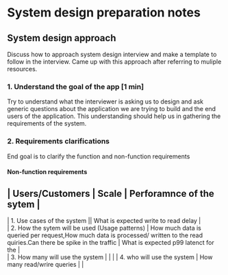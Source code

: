 # System design preparation notes

## System design approach

Discuss how to approach system design interview and make a template to follow in the interview. Came up with this approach after referring to muliple resources.

### 1. Understand the goal of the app [1 min]
 Try to understand what the interviewer is asking us to design and ask generic questions about the application we are trying to build and the end users of the application. This understanding should help us in gathering the requirements of the system. 
 
 ### 2. Requirements clarifications
 End goal is to clarify the function and non-function requirements
 #### Non-function requirements
  |  Users/Customers                                | Scale                                       | Perforamnce of the sytem |
  -----------------------------------------------------------------------------------------------------------------------------
  | 1. Use cases of the system                      || What is expected write to read delay |         
  | 2. How the sytem will be used (Usage patterns)  | How much data is queried per request,How much data is processed/ written to the read quiries.Can there be spike in the traffic        | What is expected p99 latenct for the |                                                                      
  | 3. How many will use the system                 |                                             | |
  | 4. who will use the system                      | How many read/wrire queries                 | |     


